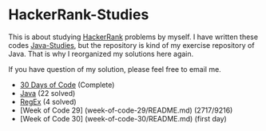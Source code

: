 # HackerRank-Studies

This is about studying [HackerRank]() problems by myself.
I have written these codes [Java-Studies](), but the repository is kind of my exercise repository of Java.
That is why I reorganized my solutions here again.

If you have question of my solution, please feel free to email me.

* [30 Days of Code](30-days-of-code/README.md) (Complete)
* [Java](java/README.md) (22 solved)
* [RegEx](regex/README.md) (4 solved)
* [Week of Code 29] (week-of-code-29/README.md) (2717/9216)
* [Week of Code 30] (week-of-code-30/README.md) (first day)
